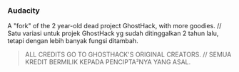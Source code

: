 ### Audacity
A "fork" of the 2 year-old dead project GhostHack, with more goodies. //
Satu variasi untuk projek GhostHack yg sudah ditinggalkan 2 tahun lalu, tetapi dengan lebih banyak fungsi ditambah.



>ALL CREDITS GO TO GHOSTHACK'S ORIGINAL CREATORS. //
>SEMUA KREDIT BERMILIK KEPADA PENCIPTA²NYA YANG ASAL.
